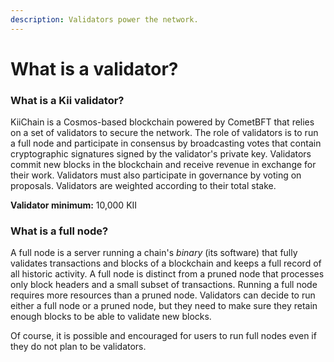 ```yaml
---
description: Validators power the network.
---
```


# What is a validator?

### What is a Kii validator? <a href="#what-is-a-cosmos-validator" id="what-is-a-cosmos-validator"></a>

KiiChain is a Cosmos-based blockchain powered by CometBFT that relies on a set of validators to secure the network. The role of validators is to run a full node and participate in consensus by broadcasting votes that contain cryptographic signatures signed by the validator's private key. Validators commit new blocks in the blockchain and receive revenue in exchange for their work. Validators must also participate in governance by voting on proposals. Validators are weighted according to their total stake.

**Validator minimum:** 10,000 KII

### What is a full node? <a href="#what-is-a-full-node" id="what-is-a-full-node"></a>

A full node is a server running a chain's _binary_ (its software) that fully validates transactions and blocks of a blockchain and keeps a full record of all historic activity. A full node is distinct from a pruned node that processes only block headers and a small subset of transactions. Running a full node requires more resources than a pruned node. Validators can decide to run either a full node or a pruned node, but they need to make sure they retain enough blocks to be able to validate new blocks.

Of course, it is possible and encouraged for users to run full nodes even if they do not plan to be validators.
